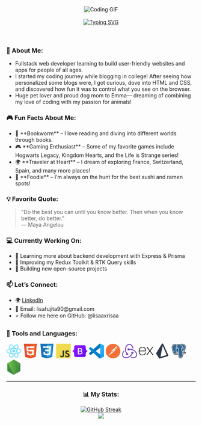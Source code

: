 <div align="center">
<img src="https://media.giphy.com/media/M4NykXxUE0HAcK7UJ6/giphy.gif" width="200" alt="Coding GIF">
</div>
<br>
<div align="center">
<a href="https://git.io/typing-svg"><img src="https://readme-typing-svg.demolab.com?font=Fira+Code&weight=500&size=40&pause=1000&multiline=true&width=700&height=60&lines=Hello+World!+My+name+is+Lisa+👋" alt="Typing SVG" /></a>
</div>
<br><br>

<h3>🌟 About Me:</h3>
<ul>
<li>Fullstack web developer learning to build user-friendly websites and apps for people of all ages.</li>
 <li>I started my coding journey while blogging in college! After seeing how personalized some blogs were, I got curious, dove into HTML and CSS, and discovered how fun it was to control what you see on the browser.</li>
<li>Huge pet lover and proud dog mom to Emma— dreaming of combining my love of coding with my passion for animals!</li>
</ul>


<h3>🎮 Fun Facts About Me:</h3>
<ul>
  <li>📖 **Bookworm** – I love reading and diving into different worlds through books.</li>
  <li>🎮 **Gaming Enthusiast** – Some of my favorite games include Hogwarts Legacy, Kingdom Hearts, and the Life is Strange series!</li>
  <li>🌍 **Traveler at Heart** – I dream of exploring France, Switzerland, Spain, and many more places!</li>
  <li>🍣 **Foodie** – I’m always on the hunt for the best sushi and ramen spots!</li>
</ul>

<h3>💡 Favorite Quote:</h3>
<blockquote>
  "Do the best you can until you know better. Then when you know better, do better."  
  <br>— Maya Angelou
</blockquote>


<h3>💻 Currently Working On:</h3>
<ul>
  <li>🔹 Learning more about backend development with Express & Prisma</li>
  <li>🔹 Improving my Redux Toolkit & RTK Query skills</li>
  <li>🔹 Building new open-source projects</li>
</ul>

<h3>📫 Let’s Connect:</h3>
<ul>
  <li>🌍 <a href="https://www.linkedin.com/in/lisa-fujita/">LinkedIn</a></li>
  <li>📧 Email: lisafujita90@gmail.com</li>
  <li>⭐ Follow me here on GitHub: @lisaaxrisaa</li>
</ul>




<div>
  <h3>🚀 Tools and Languages:</h3>
  <img src="https://github.com/devicons/devicon/blob/master/icons/react/react-original.svg" width="40' height="40" />
<img src="https://github.com/devicons/devicon/blob/master/icons/html5/html5-original.svg" width="40' height="40" />
  <img src="https://github.com/devicons/devicon/blob/master/icons/css3/css3-original.svg" width="40' height="40" />
<img src="https://github.com/devicons/devicon/blob/master/icons/javascript/javascript-original.svg" width="40' height="40" />
<img src="https://github.com/devicons/devicon/blob/master/icons/bootstrap/bootstrap-original.svg" width="40' height="40" />
<img src="https://github.com/devicons/devicon/blob/master/icons/vscode/vscode-original.svg" width="40' height="40" />
<img src="https://github.com/devicons/devicon/blob/master/icons/postman/postman-original.svg" width="40' height="40" />
 <img src="https://github.com/devicons/devicon/blob/master/icons/redux/redux-original.svg" width="40' height="40" />
<img src="https://raw.githubusercontent.com/devicons/devicon/ca28c779441053191ff11710fe24a9e6c23690d6/icons/express/express-original.svg" width="40' height="40" />
<img src="https://raw.githubusercontent.com/devicons/devicon/master/icons/prisma/prisma-original.svg" width="40' height="40" />
<img src="https://raw.githubusercontent.com/devicons/devicon/ca28c779441053191ff11710fe24a9e6c23690d6/icons/postgresql/postgresql-original.svg" width="40' height="40"/>
<img src="https://raw.githubusercontent.com/devicons/devicon/ca28c779441053191ff11710fe24a9e6c23690d6/icons/nodejs/nodejs-original.svg" width="40' height="40"/>

</div>

<hr>

<div align="center">
  <h3>📊 My Stats:</h3>
 <a href="https://git.io/streak-stats"><img src="https://github-readme-streak-stats.herokuapp.com?user=lisaaxrisaa&theme=ads-juicy-fresh" alt="GitHub Streak" /></a>
</div>

<div align="center">
  <img src="https://capsule-render.vercel.app/api?type=waving&color=gradient&height=65&section=footer">
</div>

